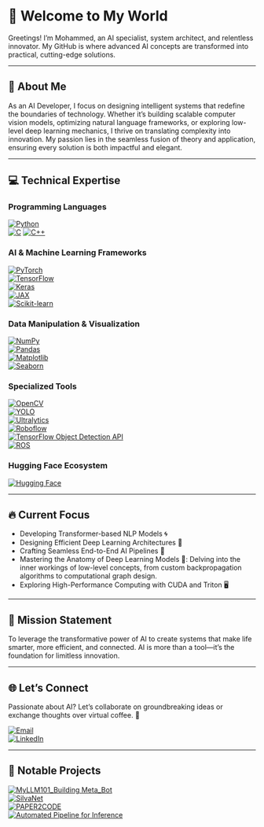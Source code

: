 # 🚀 Welcome to My World

Greetings! I’m Mohammed, an AI specialist, system architect, and relentless innovator. My GitHub is where advanced AI concepts are transformed into practical, cutting-edge solutions.

---

## 🌟 About Me

As an AI Developer, I focus on designing intelligent systems that redefine the boundaries of technology. Whether it’s building scalable computer vision models, optimizing natural language frameworks, or exploring low-level deep learning mechanics, I thrive on translating complexity into innovation. My passion lies in the seamless fusion of theory and application, ensuring every solution is both impactful and elegant.

---

## 💻 Technical Expertise

### **Programming Languages**

[![Python](https://img.shields.io/badge/Python-3776AB?style=for-the-badge&logo=python&logoColor=white)](https://www.python.org/)  
[![C](https://img.shields.io/badge/C-A8B9CC?style=for-the-badge&logo=c&logoColor=white)](https://en.wikipedia.org/wiki/C_(programming_language))  
[![C++](https://img.shields.io/badge/C++-00599C?style=for-the-badge&logo=c%2B%2B&logoColor=white)](https://en.wikipedia.org/wiki/C%2B%2B)

### **AI & Machine Learning Frameworks**

[![PyTorch](https://img.shields.io/badge/PyTorch-EE4C2C?style=for-the-badge&logo=pytorch&logoColor=white)](https://pytorch.org/)  
[![TensorFlow](https://img.shields.io/badge/TensorFlow-FF6F00?style=for-the-badge&logo=tensorflow&logoColor=white)](https://www.tensorflow.org/)  
[![Keras](https://img.shields.io/badge/Keras-D00000?style=for-the-badge&logo=keras&logoColor=white)](https://keras.io/)  
[![JAX](https://img.shields.io/badge/JAX-FFB6C1?style=for-the-badge&logo=jax&logoColor=black)](https://github.com/google/jax)  
[![Scikit-learn](https://img.shields.io/badge/Scikit-learn-F7931E?style=for-the-badge&logo=scikit-learn&logoColor=white)](https://scikit-learn.org/)

### **Data Manipulation & Visualization**

[![NumPy](https://img.shields.io/badge/NumPy-013243?style=for-the-badge&logo=numpy&logoColor=white)](https://numpy.org/)  
[![Pandas](https://img.shields.io/badge/Pandas-150458?style=for-the-badge&logo=pandas&logoColor=white)](https://pandas.pydata.org/)  
[![Matplotlib](https://img.shields.io/badge/Matplotlib-003C8F?style=for-the-badge&logo=matplotlib&logoColor=white)](https://matplotlib.org/)  
[![Seaborn](https://img.shields.io/badge/Seaborn-9A4E6A?style=for-the-badge&logo=seaborn&logoColor=white)](https://seaborn.pydata.org/)

### **Specialized Tools**

[![OpenCV](https://img.shields.io/badge/OpenCV-5C3D7A?style=for-the-badge&logo=opencv&logoColor=white)](https://opencv.org/)  
[![YOLO](https://img.shields.io/badge/YOLO-0066FF?style=for-the-badge&logo=github&logoColor=white)](https://github.com/AlexeyAB/darknet)  
[![Ultralytics](https://img.shields.io/badge/Ultralytics-FF473D?style=for-the-badge&logo=github&logoColor=white)](https://github.com/ultralytics)  
[![Roboflow](https://img.shields.io/badge/Roboflow-FF6F00?style=for-the-badge&logo=github&logoColor=white)](https://roboflow.com/)  
[![TensorFlow Object Detection API](https://img.shields.io/badge/TensorFlow_Object_Detection_API-FF6F00?style=for-the-badge&logo=tensorflow&logoColor=white)](https://github.com/tensorflow/models/tree/master/research/object_detection)  
[![ROS](https://img.shields.io/badge/ROS-22314E?style=for-the-badge&logo=ros&logoColor=white)](https://www.ros.org/)

### **Hugging Face Ecosystem**

[![Hugging Face](https://img.shields.io/badge/Hugging_Face-F24D42?style=for-the-badge&logo=HuggingFace&logoColor=white)](https://huggingface.co/)

---

## 🔥 Current Focus

- Developing Transformer-based NLP Models 🌀  
- Designing Efficient Deep Learning Architectures 🚀  
- Crafting Seamless End-to-End AI Pipelines 💼  
- Mastering the Anatomy of Deep Learning Models 🌌: Delving into the inner workings of low-level concepts, from custom backpropagation algorithms to computational graph design.  
- Exploring High-Performance Computing with CUDA and Triton 🖥️

---

## 🎯 Mission Statement

To leverage the transformative power of AI to create systems that make life smarter, more efficient, and connected. AI is more than a tool—it’s the foundation for limitless innovation.

---

## 🌐 Let’s Connect

Passionate about AI? Let’s collaborate on groundbreaking ideas or exchange thoughts over virtual coffee. 🚀

[![Email](https://img.shields.io/badge/Email-silvapi1994%40gmail.com-D14836?style=for-the-badge&logo=gmail&logoColor=white)](mailto:silvapi1994@gmail.com)  
[![LinkedIn](https://img.shields.io/badge/LinkedIn-Mohammed%20Sedeg-0A66C2?style=for-the-badge&logo=linkedin&logoColor=white)](https://www.linkedin.com/in/mohammed-sedeg-67444b307/)

---

## 📂 **Notable Projects**

[![MyLLM101_Building Meta_Bot](https://img.shields.io/badge/MyLLM101_Building_Meta_Bot-FF4F00?style=for-the-badge&logo=github&logoColor=white)](https://github.com/silvaxxx1/MyLLM101)  
[![SilvaNet](https://img.shields.io/badge/SilvaNet-00599C?style=for-the-badge&logo=github&logoColor=white)](https://github.com/silvaxxx1/SilvaNet)  
[![PAPER2CODE](https://img.shields.io/badge/PAPER2CODE-0E76A8?style=for-the-badge&logo=github&logoColor=white)](https://github.com/silvaxxx1/PAPER2CODE)  
[![Automated Pipeline for Inference](https://img.shields.io/badge/Automated_Pipeline_for_Inference-FF6F00?style=for-the-badge&logo=github&logoColor=white)](https://github.com/silvaxxx1/Automated-Pipeline-for-Inference-and-Fine-Tuning-Using-TensorFlow-2-Object-Detection-API)
